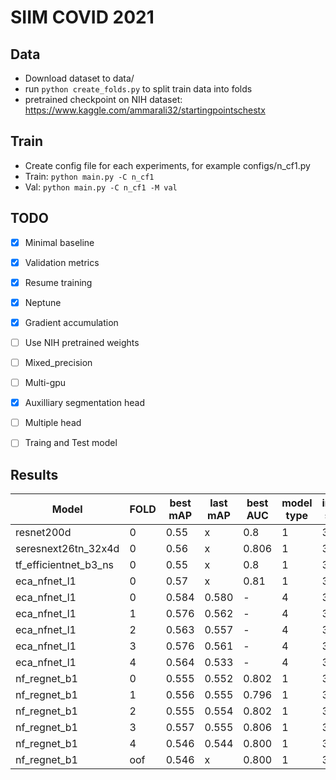# SIIM COVID 2021
## Data
* Download dataset to data/
* run `python create_folds.py` to split train data into folds
* pretrained checkpoint on NIH dataset: https://www.kaggle.com/ammarali32/startingpointschestx

## Train
* Create config file for each experiments, for example configs/n_cf1.py
* Train: `python main.py -C n_cf1`
* Val: `python main.py -C n_cf1 -M val`

## TODO
- [x] Minimal baseline
- [x] Validation metrics
- [x] Resume training
- [x] Neptune
- [x] Gradient accumulation
- [ ] Use NIH pretrained weights
- [ ] Mixed_precision
- [ ] Multi-gpu
- [x] Auxilliary segmentation head
- [ ] Multiple head
- [ ] Traing and Test model


## Results
Model | FOLD | best mAP |last mAP | best AUC | model type | input size | cls1 | cls2 | cls3 | cls4 | #11
--- | --- | --- | --- |--- |--- |--- |--- |--- |--- |--- |---
resnet200d | 0 | 0.55 | x | 0.8 | 1 | 384 | - | - | - | - | -
seresnext26tn_32x4d | 0 | 0.56 | x | 0.806 | 1 | 384 | - | - | - | - | -
tf_efficientnet_b3_ns | 0 | 0.55 | x | 0.8 | 1 | 384 | - | - | - | - | -
eca_nfnet_l1 | 0 | 0.57 | x | 0.81 | 1 | 384 | - | - | - | - | -
eca_nfnet_l1 | 0 | 0.584 | 0.580 | - | 4 | 384 | - | - | - | - | -
eca_nfnet_l1 | 1 | 0.576 | 0.562 | - | 4 | 384 | - | - | - | - | -
eca_nfnet_l1 | 2 | 0.563 | 0.557 | - | 4 | 384 | - | - | - | - | -
eca_nfnet_l1 | 3 | 0.576 | 0.561 | - | 4 | 384 | - | - | - | - | -
eca_nfnet_l1 | 4 | 0.564 | 0.533 | - | 4 | 384 | - | - | - | - | -
nf_regnet_b1 | 0 | 0.555 | 0.552 | 0.802 | 1 | 384 | - | - | - | - | -
nf_regnet_b1 | 1 | 0.556 | 0.555 | 0.796 | 1 | 384 | - | - | - | - | -
nf_regnet_b1 | 2 | 0.555 | 0.554 | 0.802 | 1 | 384 | - | - | - | - | -
nf_regnet_b1 | 3 | 0.557 | 0.555 | 0.806 | 1 | 384 | - | - | - | - | -
nf_regnet_b1 | 4 | 0.546 | 0.544 | 0.800 | 1 | 384 | - | - | - | - | -
nf_regnet_b1 | oof | 0.546 | x | 0.800 | 1 | 384 | 0.784 | 0.840 | 0.264 | 0.294 | -

